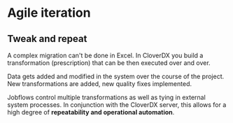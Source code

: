<!-- Common : tweak and repeat -->

# Agile iteration
## Tweak and repeat

A complex migration can't be done in Excel. In CloverDX you build a transformation (prescription) that can be then executed over and over. 

Data gets added and modified in the system over the course of the project. New transformations are added, new quality fixes implemented. 

Jobflows control multiple transformations as well as tying in external system processes. In conjunction with the CloverDX server, this allows for a high degree of **repeatability and operational automation**.
